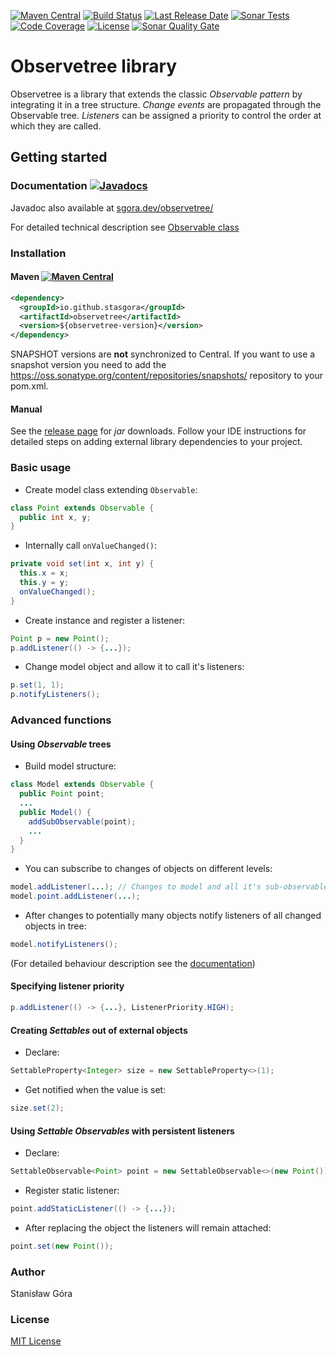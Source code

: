 [![Maven Central](https://img.shields.io/maven-central/v/io.github.stasgora/observetree.svg)](https://search.maven.org/search?q=g:%22io.github.stasgora%22%20AND%20a:%22observetree%22)
[![Build Status](https://travis-ci.org/stasgora/observetree.svg?branch=master)](https://travis-ci.org/stasgora/observetree)
[![Last Release Date](https://img.shields.io/github/release-date/stasgora/observetree?color=orange)](https://github.com/stasgora/observetree/releases)
[![Sonar Tests](https://img.shields.io/sonar/tests/dev.sgora:observetree?compact_message&server=https%3A%2F%2Fsonarcloud.io)](https://sonarcloud.io/dashboard?id=dev.sgora%3Aobservetree)
[![Code Coverage](https://img.shields.io/coveralls/github/stasgora/observetree)](https://coveralls.io/github/stasgora/observetree?branch=master)
[![License](https://img.shields.io/github/license/stasgora/observetree?color=blueviolet)](https://github.com/stasgora/observetree/blob/master/LICENSE)
[![Sonar Quality Gate](https://img.shields.io/sonar/quality_gate/dev.sgora:observetree?server=https%3A%2F%2Fsonarcloud.io)](https://sonarcloud.io/dashboard?id=dev.sgora%3Aobservetree)

# Observetree library
Observetree is a library that extends the classic _Observable pattern_ by integrating it in a tree structure. _Change events_ are propagated through the Observable tree. _Listeners_ can be assigned a priority to control the order at which they are called.

## Getting started

### Documentation [![Javadocs](https://javadoc.io/badge/io.github.stasgora/observetree.svg)](https://javadoc.io/doc/io.github.stasgora/observetree)
Javadoc also available at [sgora.dev/observetree/](https://sgora.dev/observetree/)

For detailed technical description see [Observable class](https://sgora.dev/observetree/com/github/stasgora/observetree/Observable.html)

### Installation
#### Maven [![Maven Central](https://img.shields.io/maven-central/v/io.github.stasgora/observetree.svg)](https://search.maven.org/search?q=g:%22io.github.stasgora%22%20AND%20a:%22observetree%22)
```xml
<dependency>
  <groupId>io.github.stasgora</groupId>
  <artifactId>observetree</artifactId>
  <version>${observetree-version}</version>
</dependency>
```
SNAPSHOT versions are **not** synchronized to Central. If you want to use a snapshot version you need to add the https://oss.sonatype.org/content/repositories/snapshots/ repository to your pom.xml.
#### Manual
See the [release page](https://github.com/stasgora/observetree/releases) for _jar_ downloads. Follow your IDE instructions for detailed steps on adding external library dependencies to your project.

### Basic usage
- Create model class extending ```Observable```:
```java
class Point extends Observable {
  public int x, y;
}
```
- Internally call ```onValueChanged()```:
```java
private void set(int x, int y) {
  this.x = x;
  this.y = y;
  onValueChanged();
}
```
- Create instance and register a listener:
```java
Point p = new Point();
p.addListener(() -> {...});
```
- Change model object and allow it to call it's listeners:
```java
p.set(1, 1);
p.notifyListeners();
```

### Advanced functions
#### Using _Observable_ trees
- Build model structure:
```java
class Model extends Observable {
  public Point point;
  ...
  public Model() {
    addSubObservable(point);
    ...
  }
}
```
- You can subscribe to changes of objects on different levels:
```java
model.addListener(...); // Changes to model and all it's sub-observables
model.point.addListener(...);
```
- After changes to potentially many objects notify listeners of all changed objects in tree:
```java
model.notifyListeners();
```
(For detailed behaviour description see the [documentation](https://stasgora.github.io/observetree/com/github/stasgora/observetree/Observable.html))
#### Specifying listener priority
```java
p.addListener(() -> {...}, ListenerPriority.HIGH);
```
#### Creating _Settables_ out of external objects
- Declare:
```java
SettableProperty<Integer> size = new SettableProperty<>(1);
```
- Get notified when the value is set:
```java
size.set(2);
```
#### Using _Settable Observables_ with persistent listeners
- Declare:
```java
SettableObservable<Point> point = new SettableObservable<>(new Point());
```
- Register static listener:
```java
point.addStaticListener(() -> {...});
```
- After replacing the object the listeners will remain attached:
```java
point.set(new Point());
```

### Author
Stanisław Góra

### License
[MIT License](http://www.opensource.org/licenses/mit-license.php)
